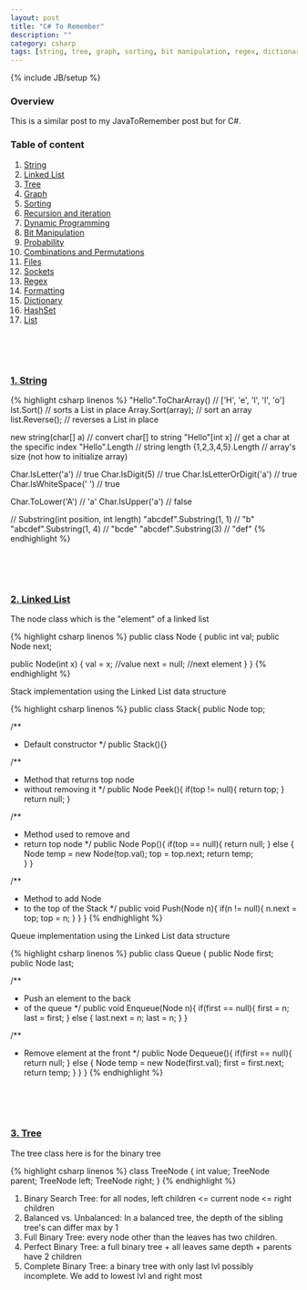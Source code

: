 ```yaml
---
layout: post
title: "C# To Remember"
description: ""
category: csharp
tags: [string, tree, graph, sorting, bit manipulation, regex, dictionary, socket, file, list]
---
```

{% include JB/setup %}

<!-- Overview -->
<h3><a name="table-of-content"></a>Overview</h3>

This is a similar post to my JavaToRemember post but for C#.


### Table of content ###
1.  [String](#string)
2.  [Linked List](#linked-list)
3.  [Tree](#tree)
4.  [Graph](#graph)
5.  [Sorting](#sorting)
6.  [Recursion and iteration](#recursion-and-iteration)
7.  [Dynamic Programming](#dynamic-programming)
8.  [Bit Manipulation](#bit-manipulation)
9.  [Probability](#probability)
10. [Combinations and Permutations](#combinations-and-permutations)
11. [Files](#files)
12. [Sockets](#sockets)
13. [Regex](#regex)
14. [Formatting](#formatting)
15. [Dictionary](#Dictionary)
16. [HashSet](#hashset)
17. [List](#List)


<!-- 
#########################################
#
#   String
#
#########################################
-->
<br /><br /><br />
<h3><a name="string"></a><a href="">1. String</a></h3>

<!-- Code _______________________________________-->
{% highlight csharp linenos %}
"Hello".ToCharArray()             // ['H', 'e', 'l', 'l', 'o']
lst.Sort()                        // sorts a List in place
Array.Sort<char>(array);          // sort an array
list.Reverse();                   // reverses a List in place

new string(char[] a)              // convert char[] to string
"Hello"[int x]                    // get a char at the specific index
"Hello".Length                    // string length
{1,2,3,4,5}.Length                // array's size (not how to initialize array)

Char.IsLetter('a')                // true
Char.IsDigit(5)                   // true
Char.IsLetterOrDigit('a')         // true
Char.IsWhiteSpace(' ')            // true

Char.ToLower('A')                 // 'a'
Char.IsUpper('a')                 // false

// Substring(int position, int length)
"abcdef".Substring(1, 1)          // "b"
"abcdef".Substring(1, 4)          // "bcde"
"abcdef".Substring(3)             // "def"
{% endhighlight %}
<!-- /Code ^^^^^^^^^^^^^^^^^^^^^^^^^^^^^^^^^^^^^^-->



<!-- 
#########################################
#
# Linked list
#
#########################################
-->
<br /><br /><br />
<h3><a name="linked-list"></a><a href="">2. Linked List</a></h3>

The node class which is the "element" of a linked list

<!-- Code -->
{% highlight csharp linenos %}
public class Node {
  public int val;
  public Node next;
  
  public Node(int x) {
    val = x;      //value
    next = null;  //next element
  }
}
{% endhighlight %}
<!-- /Code -->

Stack implementation using the Linked List data structure

<!-- Code -->
{% highlight csharp linenos %}
public class Stack{
  public Node top; 
  
  /**
   *  Default constructor
   */
  public Stack(){}    
  

  /**
   *  Method that returns top node
   *  without removing it
   */
  public Node Peek(){
    if(top != null){
      return top;
    }
    return null;
  }
  
  /**
   *  Method used to remove and
   *  return top node
   */
  public Node Pop(){
    if(top == null){
      return null;
    } else {
      Node temp = new Node(top.val);
      top = top.next;
      return temp;  
    }
  }
  
  /** 
   *  Method to add Node
   *  to the top of the Stack
   */
  public void Push(Node n){
    if(n != null){
      n.next = top;
      top = n;
    }
  }
}
{% endhighlight %}

<!-- /Code -->

Queue implementation using the Linked List data structure

<!-- Code -->
{% highlight csharp linenos %}
public class Queue {
  public Node first;
  public Node last;
  
  /**
   *  Push an element to the back
   *  of the queue
   */
  public void Enqueue(Node n){
    if(first == null){
      first = n;
      last = first;
    } else {
      last.next = n;
      last = n;
    }
  }
 
  /**
   *  Remove element at the front
   */
  public Node Dequeue(){
    if(first == null){
      return null;
    } else {
      Node temp = new Node(first.val);
      first = first.next;
      return temp;
    } 
  }
}
{% endhighlight %}

<!-- /Code -->


<!-- 
#########################################
#
#       Tree
#
#########################################
-->
<br /><br /><br />
<h3><a name="tree"></a><a href="">3. Tree</a></h3>
<p>The tree class here is for the binary tree</p>

<!-- Code -->
{% highlight csharp linenos %}
class TreeNode {
  int value;
  TreeNode parent;
  TreeNode left;
  TreeNode right;
}
{% endhighlight %}
<!-- /Code -->

1. Binary Search Tree: for all nodes, left children <= current node <= right children
2. Balanced vs. Unbalanced: In a balanced tree, the depth of the sibling tree's can differ max by 1
3. Full Binary Tree: every node other than the leaves has two children.
4. Perfect Binary Tree: a full binary tree + all leaves same depth + parents have 2 children
5. Complete Binary Tree: a binary tree with only last lvl possibly incomplete. We add to lowest lvl and right most

